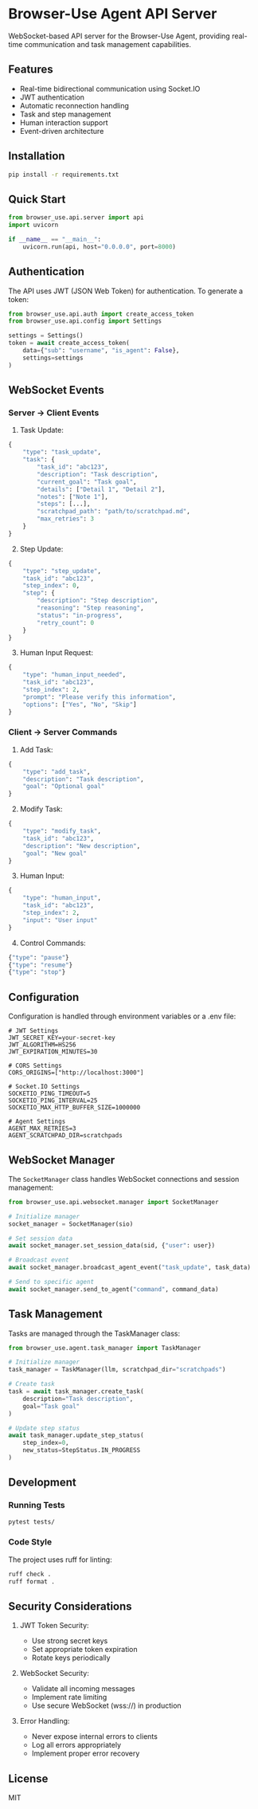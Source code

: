 # Browser-Use Agent API Server

WebSocket-based API server for the Browser-Use Agent, providing real-time communication and task management capabilities.

## Features

- Real-time bidirectional communication using Socket.IO
- JWT authentication
- Automatic reconnection handling
- Task and step management
- Human interaction support
- Event-driven architecture

## Installation

```bash
pip install -r requirements.txt
```

## Quick Start

```python
from browser_use.api.server import api
import uvicorn

if __name__ == "__main__":
    uvicorn.run(api, host="0.0.0.0", port=8000)
```

## Authentication

The API uses JWT (JSON Web Token) for authentication. To generate a token:

```python
from browser_use.api.auth import create_access_token
from browser_use.api.config import Settings

settings = Settings()
token = await create_access_token(
    data={"sub": "username", "is_agent": False},
    settings=settings
)
```

## WebSocket Events

### Server -> Client Events

1. Task Update:
```python
{
    "type": "task_update",
    "task": {
        "task_id": "abc123",
        "description": "Task description",
        "current_goal": "Task goal",
        "details": ["Detail 1", "Detail 2"],
        "notes": ["Note 1"],
        "steps": [...],
        "scratchpad_path": "path/to/scratchpad.md",
        "max_retries": 3
    }
}
```

2. Step Update:
```python
{
    "type": "step_update",
    "task_id": "abc123",
    "step_index": 0,
    "step": {
        "description": "Step description",
        "reasoning": "Step reasoning",
        "status": "in-progress",
        "retry_count": 0
    }
}
```

3. Human Input Request:
```python
{
    "type": "human_input_needed",
    "task_id": "abc123",
    "step_index": 2,
    "prompt": "Please verify this information",
    "options": ["Yes", "No", "Skip"]
}
```

### Client -> Server Commands

1. Add Task:
```python
{
    "type": "add_task",
    "description": "Task description",
    "goal": "Optional goal"
}
```

2. Modify Task:
```python
{
    "type": "modify_task",
    "task_id": "abc123",
    "description": "New description",
    "goal": "New goal"
}
```

3. Human Input:
```python
{
    "type": "human_input",
    "task_id": "abc123",
    "step_index": 2,
    "input": "User input"
}
```

4. Control Commands:
```python
{"type": "pause"}
{"type": "resume"}
{"type": "stop"}
```

## Configuration

Configuration is handled through environment variables or a .env file:

```env
# JWT Settings
JWT_SECRET_KEY=your-secret-key
JWT_ALGORITHM=HS256
JWT_EXPIRATION_MINUTES=30

# CORS Settings
CORS_ORIGINS=["http://localhost:3000"]

# Socket.IO Settings
SOCKETIO_PING_TIMEOUT=5
SOCKETIO_PING_INTERVAL=25
SOCKETIO_MAX_HTTP_BUFFER_SIZE=1000000

# Agent Settings
AGENT_MAX_RETRIES=3
AGENT_SCRATCHPAD_DIR=scratchpads
```

## WebSocket Manager

The `SocketManager` class handles WebSocket connections and session management:

```python
from browser_use.api.websocket.manager import SocketManager

# Initialize manager
socket_manager = SocketManager(sio)

# Set session data
await socket_manager.set_session_data(sid, {"user": user})

# Broadcast event
await socket_manager.broadcast_agent_event("task_update", task_data)

# Send to specific agent
await socket_manager.send_to_agent("command", command_data)
```

## Task Management

Tasks are managed through the TaskManager class:

```python
from browser_use.agent.task_manager import TaskManager

# Initialize manager
task_manager = TaskManager(llm, scratchpad_dir="scratchpads")

# Create task
task = await task_manager.create_task(
    description="Task description",
    goal="Task goal"
)

# Update step status
await task_manager.update_step_status(
    step_index=0,
    new_status=StepStatus.IN_PROGRESS
)
```

## Development

### Running Tests

```bash
pytest tests/
```

### Code Style

The project uses ruff for linting:

```bash
ruff check .
ruff format .
```

## Security Considerations

1. JWT Token Security:
   - Use strong secret keys
   - Set appropriate token expiration
   - Rotate keys periodically

2. WebSocket Security:
   - Validate all incoming messages
   - Implement rate limiting
   - Use secure WebSocket (wss://) in production

3. Error Handling:
   - Never expose internal errors to clients
   - Log all errors appropriately
   - Implement proper error recovery

## License

MIT 